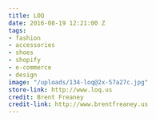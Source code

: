 ```yaml
---
title: LOQ
date: 2016-08-19 12:21:00 Z
tags:
- fashion
- accessories
- shoes
- shopify
- e-commerce
- design
image: "/uploads/134-loq@2x-57a27c.jpg"
store-link: http://www.loq.us
credit: Brent Freaney
credit-link: http://www.brentfreaney.us
---
```


